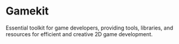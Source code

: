 # Gamekit
Essential toolkit for game developers, providing tools, libraries, and resources for efficient and creative 2D game development.
